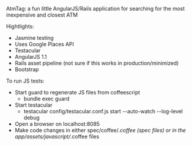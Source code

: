 
AtmTag: a fun little AngularJS/Rails application for searching for the most inexpensive and closest ATM

Hightlights:
* Jasmine testing
* Uses Google Places API
* Testacular
* AngularJS 1.1
* Rails asset pipeline (not sure if this works in production/minimized)
* Bootstrap

To run JS tests:

* Start guard to regenerate JS files from coffeescript
  * bundle exec guard
* Start testacular
  * testacular config/testacular.conf.js start --auto-watch --log-level debug
* Open a browser on localhost:8085
* Make code changes in either spec/coffee/*.coffee (spec files) or in the app/assets/javascript/*.coffee files


